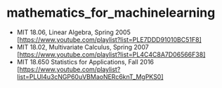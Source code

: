 # mathematics_for_machinelearning

- MIT 18.06, Linear Algebra, Spring 2005 [https://www.youtube.com/playlist?list=PLE7DDD91010BC51F8]
- MIT 18.02, Multivariate Calculus, Spring 2007 [https://www.youtube.com/playlist?list=PL4C4C8A7D06566F38]
- MIT 18.650 Statistics for Applications, Fall 2016 [https://www.youtube.com/playlist?list=PLUl4u3cNGP60uVBMaoNERc6knT_MgPKS0]
